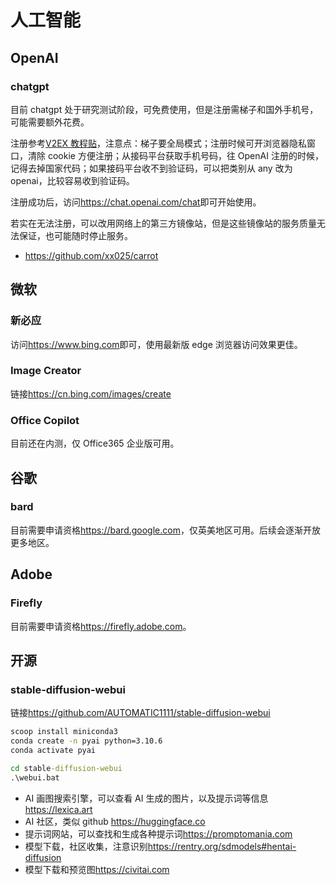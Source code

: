 # 人工智能

## OpenAI

### chatgpt

目前 chatgpt 处于研究测试阶段，可免费使用，但是注册需梯子和国外手机号，可能需要额外花费。

注册参考[V2EX 教程贴](https://www.v2ex.com/t/900126)，注意点：梯子要全局模式；注册时候可开浏览器隐私窗口，清除 cookie 方便注册；从接码平台获取手机号码，往 OpenAI 注册的时候，记得去掉国家代码；如果接码平台收不到验证码，可以把类别从 any 改为 openai，比较容易收到验证码。

注册成功后，访问<https://chat.openai.com/chat>即可开始使用。

若实在无法注册，可以改用网络上的第三方镜像站，但是这些镜像站的服务质量无法保证，也可能随时停止服务。

- <https://github.com/xx025/carrot>

## 微软

### 新必应

访问<https://www.bing.com>即可，使用最新版 edge 浏览器访问效果更佳。

### Image Creator

链接<https://cn.bing.com/images/create>

### Office Copilot

目前还在内测，仅 Office365 企业版可用。

## 谷歌

### bard

目前需要申请资格<https://bard.google.com>，仅英美地区可用。后续会逐渐开放更多地区。

## Adobe

### Firefly

目前需要申请资格<https://firefly.adobe.com>。

## 开源

### stable-diffusion-webui

链接<https://github.com/AUTOMATIC1111/stable-diffusion-webui>

```cmd
scoop install miniconda3
conda create -n pyai python=3.10.6
conda activate pyai

cd stable-diffusion-webui
.\webui.bat
```

- AI 画图搜索引擎，可以查看 AI 生成的图片，以及提示词等信息<https://lexica.art>
- AI 社区，类似 github <https://huggingface.co>
- 提示词网站，可以查找和生成各种提示词<https://promptomania.com>
- 模型下载，社区收集，注意识别<https://rentry.org/sdmodels#hentai-diffusion>
- 模型下载和预览图<https://civitai.com>
